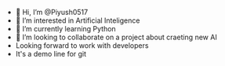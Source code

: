 - 👋 Hi, I’m @Piyush0517
- 👀 I’m interested in Artificial Inteligence 
- 🌱 I’m currently learning Python
- 💞️ I’m looking to collaborate on a project about craeting new AI
- Looking forward to work with developers
- It's a demo line for git 


<!---
Piyush0517/Piyush0517 is a ✨ special ✨ repository because its `README.md` (this file) appears on your GitHub profile.
You can click the Preview link to take a look at your changes.
--->
